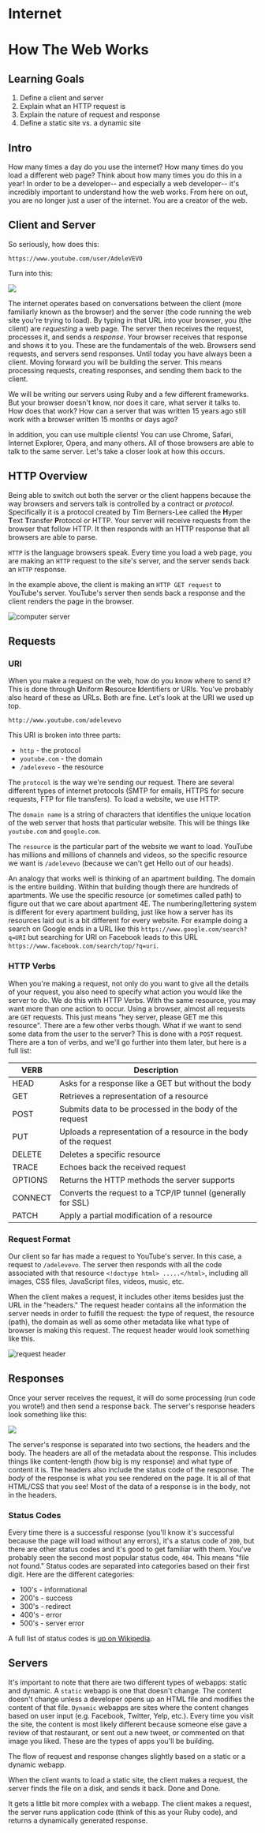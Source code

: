 # Internet
# How The Web Works

## Learning Goals

1. Define a client and server
2. Explain what an HTTP request is
3. Explain the nature of request and response
4. Define a static site vs. a dynamic site

## Intro

How many times a day do you use the internet? How many times do you load a
different web page? Think about how many times you do this in a year! In order
to be a developer-- and especially a web developer-- it's incredibly important
to understand how the web works. From here on out, you are no longer just a user
of the internet. You are a creator of the web.

## Client and Server

So seriously, how does this:

```text
https://www.youtube.com/user/AdeleVEVO
```

Turn into this:

![](https://s3.amazonaws.com/learn-verified/request-intro.png)

The internet operates based on conversations between the client (more familiarly
known as the browser) and the server (the code running the web site you're
trying to load). By typing in that URL into your browser, you (the client) are
*requesting* a web page. The server then receives the request, processes it, and
sends a *response*. Your browser receives that response and shows it to you.
These are the fundamentals of the web. Browsers send requests, and servers send
responses. Until today you have always been a client. Moving forward you will be
building the server. This means processing requests, creating responses, and
sending them back to the client.

We will be writing our servers using Ruby and a few different frameworks. But
your browser doesn't know, nor does it care, what server it talks to. How does
that work? How can a server that was written 15 years ago still work with a
browser written 15 months or days ago? 

In addition, you can use multiple clients! You can use Chrome, Safari, Internet
Explorer, Opera, and many others. All of those browsers are able to talk to the
same server. Let's take a closer look at how this occurs.

## HTTP Overview

Being able to switch out both the server or the client happens because the way
browsers and servers talk is controlled by a contract or *protocol*.
Specifically it is a protocol created by Tim Berners-Lee called the **H**yper
**T**ext **T**ransfer **P**rotocol or HTTP. Your server will receive requests
from the browser that follow HTTP. It then responds with an HTTP response that
all browsers are able to parse.

`HTTP` is the language browsers speak. Every time you load a web page, you are
making an `HTTP` request to the site's server, and the server sends back an
`HTTP` response.

In the example above, the client is making an `HTTP GET request` to YouTube's
server. YouTube's server then sends back a response and the client renders the
page in the browser.

![computer server](https://curriculum-content.s3.amazonaws.com/how-the-web-works/Image_17_ComputerServer.png)

## Requests

### URI

When you make a request on the web, how do you know where to send it?  This is
done through **U**niform **R**esource **I**dentifiers or URIs. You've probably
also heard of these as URLs. Both are fine. Let's look at the URI we used up
top.

`http://www.youtube.com/adelevevo`

This URI is broken into three parts:

+ `http` - the protocol
+ `youtube.com` - the domain
+ `/adelevevo` - the resource

The `protocol` is the way we're sending our request. There are several different
types of internet protocols (SMTP for emails, HTTPS for secure requests, FTP for
file transfers). To load a website, we use HTTP.

The `domain name` is a string of characters that identifies the unique location
of the web server that hosts that particular website. This will be things like
`youtube.com` and `google.com`. 

The `resource` is the particular part of the website we want to load. YouTube
has millions and millions of channels and videos, so the specific resource we
want is `/adelevevo` (because we can't get Hello out of our heads).

An analogy that works well is thinking of an apartment building. The domain is
the entire building. Within that building though there are hundreds of
apartments. We use the specific resource (or sometimes called path) to figure
out that we care about apartment 4E. The numbering/lettering system is different
for every apartment building, just like how a server has its resources laid out
is a bit different for every website. For example doing a search on Google ends
in a URL like this `https://www.google.com/search?q=URI` but searching for URI
on Facebook leads to this URL `https://www.facebook.com/search/top/?q=uri`.

### HTTP Verbs

When you're making a request, not only do you want to give all the details of
your request, you also need to specify what action you would like the server to
do. We do this with HTTP Verbs. With the same resource, you may want more than
one action to occur. Using a browser, almost all requests are `GET` requests.
This just means "hey server, please GET me this resource". There are a few other
verbs though. What if we want to send some data from the user to the server?
This is done with a `POST` request. There are a ton of verbs, and we'll go
further into them later, but here is a full list:

| VERB  | Description |
| ------------- | ------------- |
| HEAD  | Asks for a response like a GET but without the body  |
| GET  | Retrieves a representation of a resource  |
| POST | Submits data to be processed in the body of the request|
| PUT | Uploads a representation of a resource in the body of the request |
| DELETE | Deletes a specific resource| 
| TRACE | Echoes back the received request | 
| OPTIONS | Returns the HTTP methods the server supports | 
| CONNECT | Converts the request to a TCP/IP tunnel (generally for SSL)|
| PATCH | Apply a partial modification of a resource | 

### Request Format

Our client so far has made a request to YouTube's server. In this case, a
request to `/adelevevo`. The server then responds with all the code associated
with that resource `<!doctype html> .....</html>`, including all images, CSS
files, JavaScript files, videos, music, etc. 

When the client makes a request, it includes other items besides just the URL in
the "headers." The request header contains all the information the server needs
in order to fulfill the request: the type of request, the resource (path), the
domain as well as some other metadata like what type of browser is making this
request. The request header would look something like this.

![request header](https://s3.amazonaws.com/learn-verified/request-header.png)


## Responses

Once your server receives the request, it will do some processing (run code you
wrote!) and then send a response back. The server's response headers look
something like this:

![](https://s3.amazonaws.com/learn-verified/response-headers.png)

The server's response is separated into two sections, the headers and the body.
The headers are all of the metadata about the response. This includes things
like content-length (how big is my response) and what type of content it is. The
headers also include the status code of the response. The *body* of the response
is what you see rendered on the page. It is all of that HTML/CSS that you see!
Most of the data of a response is in the body, not in the headers.

### Status Codes

 Every time there is a successful response (you'll know it's successful because
 the page will load without any errors), it's a status code of `200`, but there
 are other status codes and it's good to get familiar with them. You've probably
 seen the second most popular status code, `404`. This means "file not found."
 Status codes are separated into categories based on their first digit. Here are
 the different categories:

+ 100's - informational
+ 200's - success
+ 300's - redirect
+ 400's - error
+ 500's - server error

A full list of status codes is [up on Wikipedia][codes].

[codes]: https://en.wikipedia.org/wiki/List_of_HTTP_status_codes

## Servers

It's important to note that there are two different types of webapps: static and
dynamic. A `static` webapp is one that doesn't change. The content doesn't
change unless a developer opens up an HTML file and modifies the content of that
file. `Dynamic` webapps are sites where the content changes based on user input
(e.g. Facebook, Twitter, Yelp, etc.). Every time you visit the site, the content
is most likely different because someone else gave a review of that restaurant,
or sent out a new tweet, or commented on that image you liked. These are the
types of apps you'll be building.

The flow of request and response changes slightly based on a static or a dynamic
webapp. 

When the client wants to load a static site, the client makes a request, the
server finds the file on a disk, and sends it back. Done and Done.

It gets a little bit more complex with a webapp. The client makes a request, the
server runs application code (think of this as your Ruby code), and returns a
dynamically generated response.
